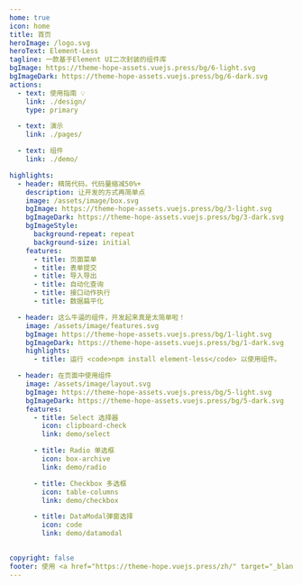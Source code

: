```yaml
---
home: true
icon: home
title: 首页
heroImage: /logo.svg
heroText: Element-Less
tagline: 一款基于Element UI二次封装的组件库
bgImage: https://theme-hope-assets.vuejs.press/bg/6-light.svg
bgImageDark: https://theme-hope-assets.vuejs.press/bg/6-dark.svg
actions:
  - text: 使用指南 💡
    link: ./design/
    type: primary

  - text: 演示
    link: ./pages/

  - text: 组件
    link: ./demo/

highlights:
  - header: 精简代码，代码量缩减50%+
    description: 让开发的方式再简单点
    image: /assets/image/box.svg
    bgImage: https://theme-hope-assets.vuejs.press/bg/3-light.svg
    bgImageDark: https://theme-hope-assets.vuejs.press/bg/3-dark.svg
    bgImageStyle:
      background-repeat: repeat
      background-size: initial
    features:
      - title: 页面菜单
      - title: 表单提交
      - title: 导入导出
      - title: 自动化查询
      - title: 接口动作执行
      - title: 数据扁平化

  - header: 这么牛逼的组件，开发起来真是太简单啦！
    image: /assets/image/features.svg
    bgImage: https://theme-hope-assets.vuejs.press/bg/1-light.svg
    bgImageDark: https://theme-hope-assets.vuejs.press/bg/1-dark.svg
    highlights:
      - title: 运行 <code>npm install element-less</code> 以使用组件。

  - header: 在页面中使用组件
    image: /assets/image/layout.svg
    bgImage: https://theme-hope-assets.vuejs.press/bg/5-light.svg
    bgImageDark: https://theme-hope-assets.vuejs.press/bg/5-dark.svg
    features:
      - title: Select 选择器
        icon: clipboard-check
        link: demo/select

      - title: Radio 单选框
        icon: box-archive
        link: demo/radio

      - title: Checkbox 多选框
        icon: table-columns
        link: demo/checkbox

      - title: DataModal弹窗选择
        icon: code
        link: demo/datamodal

     
copyright: false
footer: 使用 <a href="https://theme-hope.vuejs.press/zh/" target="_blank">VuePress Theme Hope</a> 主题 | MIT 协议, 版权所有 © 2019-present Mr.Hope
---
```


